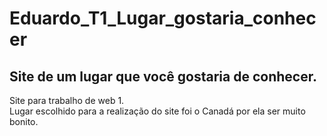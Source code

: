 # Eduardo_T1_Lugar_gostaria_conhecer <br>
Site de um lugar que você gostaria de conhecer.
---
Site para trabalho de web 1. <br>
Lugar escolhido para a realização do site foi o Canadá por ela ser muito bonito.
